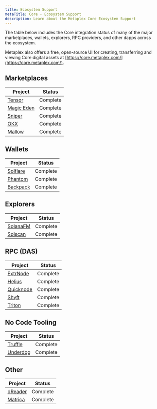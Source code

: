 ```yaml
---
title: Ecosystem Support
metaTitle: Core - Ecosystem Support
description: Learn about the Metaplex Core Ecosystem Support
---
```


The table below includes the Core integration status of many of the major marketplaces, wallets, explorers, RPC providers, and other dapps across the ecosystem.

Metaplex also offers a free, open-source UI for creating, transferring and viewing Core digital assets at [https://core.metaplex.com/](https://core.metaplex.com/).

## Marketplaces

| Project                                   | Status   |
| ----------------------------------------- | -------- |
| [Tensor](https://www.tensor.trade/)       | Complete |
| [Magic Eden](https://magiceden.io/solana) | Complete |
| [Sniper](https://www.sniper.xyz/)         | Complete |
| [OKX](https://www.okx.com/)               | Complete |
| [Mallow](https://www.mallow.art/)         | Complete |

## Wallets

| Project                           | Status   |
| --------------------------------- | -------- |
| [Solflare](https://solflare.com/) | Complete |
| [Phantom](https://phantom.app/)   | Complete |
| [Backpack](https://backpack.app/) | Complete |

## Explorers

| Project                        | Status   |
| ------------------------------ | -------- |
| [SolanaFM](https://solana.fm/) | Complete |
| [Solscan](https://solscan.io/) | Complete |

## RPC (DAS)

| Project                                 | Status   |
| --------------------------------------- | -------- |
| [ExtrNode](https://extrnode.com/)       | Complete |
| [Helius](https://www.helius.dev/)       | Complete |
| [Quicknode](https://www.quicknode.com/) | Complete |
| [Shyft](https://shyft.to/)              | Complete |
| [Triton](https://triton.one/)           | Complete |

## No Code Tooling

| Project                                       | Status   |
| --------------------------------------------- | -------- |
| [Truffle](https://truffle.wtf)                | Complete |
| [Underdog](https://www.underdogprotocol.com/) | Complete |

## Other

| Project                        | Status   |
| ------------------------------ | -------- |
| [dReader](https://dreader.io/) | Complete |
| [Matrica](https://matrica.io/) | Complete |
